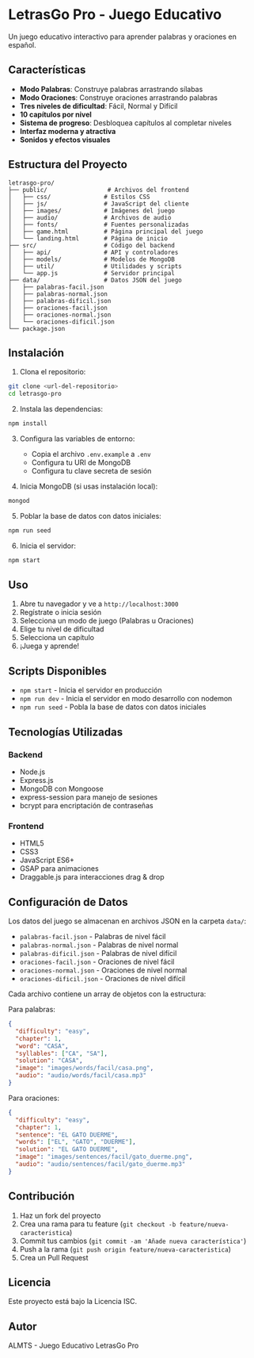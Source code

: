 # LetrasGo Pro - Juego Educativo

Un juego educativo interactivo para aprender palabras y oraciones en español.

## Características

- **Modo Palabras**: Construye palabras arrastrando sílabas
- **Modo Oraciones**: Construye oraciones arrastrando palabras
- **Tres niveles de dificultad**: Fácil, Normal y Difícil
- **10 capítulos por nivel**
- **Sistema de progreso**: Desbloquea capítulos al completar niveles
- **Interfaz moderna y atractiva**
- **Sonidos y efectos visuales**

## Estructura del Proyecto

```
letrasgo-pro/
├── public/                 # Archivos del frontend
│   ├── css/               # Estilos CSS
│   ├── js/                # JavaScript del cliente
│   ├── images/            # Imágenes del juego
│   ├── audio/             # Archivos de audio
│   ├── fonts/             # Fuentes personalizadas
│   ├── game.html          # Página principal del juego
│   └── landing.html       # Página de inicio
├── src/                   # Código del backend
│   ├── api/               # API y controladores
│   ├── models/            # Modelos de MongoDB
│   ├── util/              # Utilidades y scripts
│   └── app.js             # Servidor principal
├── data/                  # Datos JSON del juego
│   ├── palabras-facil.json
│   ├── palabras-normal.json
│   ├── palabras-dificil.json
│   ├── oraciones-facil.json
│   ├── oraciones-normal.json
│   └── oraciones-dificil.json
└── package.json
```

## Instalación

1. Clona el repositorio:
```bash
git clone <url-del-repositorio>
cd letrasgo-pro
```

2. Instala las dependencias:
```bash
npm install
```

3. Configura las variables de entorno:
   - Copia el archivo `.env.example` a `.env`
   - Configura tu URI de MongoDB
   - Configura tu clave secreta de sesión

4. Inicia MongoDB (si usas instalación local):
```bash
mongod
```

5. Poblar la base de datos con datos iniciales:
```bash
npm run seed
```

6. Inicia el servidor:
```bash
npm start
```

## Uso

1. Abre tu navegador y ve a `http://localhost:3000`
2. Regístrate o inicia sesión
3. Selecciona un modo de juego (Palabras u Oraciones)
4. Elige tu nivel de dificultad
5. Selecciona un capítulo
6. ¡Juega y aprende!

## Scripts Disponibles

- `npm start` - Inicia el servidor en producción
- `npm run dev` - Inicia el servidor en modo desarrollo con nodemon
- `npm run seed` - Pobla la base de datos con datos iniciales

## Tecnologías Utilizadas

### Backend
- Node.js
- Express.js
- MongoDB con Mongoose
- express-session para manejo de sesiones
- bcrypt para encriptación de contraseñas

### Frontend
- HTML5
- CSS3
- JavaScript ES6+
- GSAP para animaciones
- Draggable.js para interacciones drag & drop

## Configuración de Datos

Los datos del juego se almacenan en archivos JSON en la carpeta `data/`:

- `palabras-facil.json` - Palabras de nivel fácil
- `palabras-normal.json` - Palabras de nivel normal
- `palabras-dificil.json` - Palabras de nivel difícil
- `oraciones-facil.json` - Oraciones de nivel fácil
- `oraciones-normal.json` - Oraciones de nivel normal
- `oraciones-dificil.json` - Oraciones de nivel difícil

Cada archivo contiene un array de objetos con la estructura:

Para palabras:
```json
{
  "difficulty": "easy",
  "chapter": 1,
  "word": "CASA",
  "syllables": ["CA", "SA"],
  "solution": "CASA",
  "image": "images/words/facil/casa.png",
  "audio": "audio/words/facil/casa.mp3"
}
```

Para oraciones:
```json
{
  "difficulty": "easy",
  "chapter": 1,
  "sentence": "EL GATO DUERME",
  "words": ["EL", "GATO", "DUERME"],
  "solution": "EL GATO DUERME",
  "image": "images/sentences/facil/gato_duerme.png",
  "audio": "audio/sentences/facil/gato_duerme.mp3"
}
```

## Contribución

1. Haz un fork del proyecto
2. Crea una rama para tu feature (`git checkout -b feature/nueva-caracteristica`)
3. Commit tus cambios (`git commit -am 'Añade nueva característica'`)
4. Push a la rama (`git push origin feature/nueva-caracteristica`)
5. Crea un Pull Request

## Licencia

Este proyecto está bajo la Licencia ISC.

## Autor

ALMTS - Juego Educativo LetrasGo Pro
